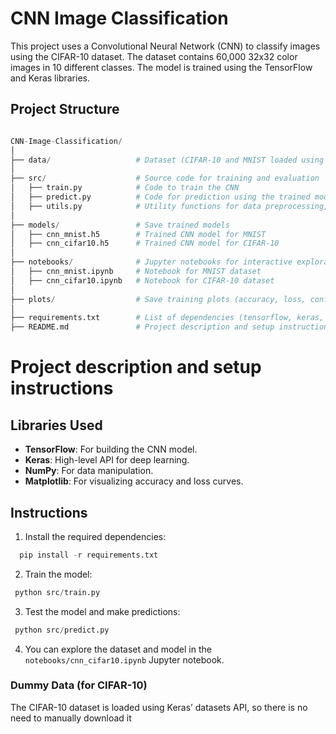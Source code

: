 # CNN Image Classification

This project uses a Convolutional Neural Network (CNN) to classify images using the CIFAR-10 dataset. The dataset contains 60,000 32x32 color images in 10 different classes. The model is trained using the TensorFlow and Keras libraries.

## Project Structure
```python

CNN-Image-Classification/
│
├── data/                   # Dataset (CIFAR-10 and MNIST loaded using keras)
│
├── src/                    # Source code for training and evaluation
│   ├── train.py            # Code to train the CNN
│   ├── predict.py          # Code for prediction using the trained model
│   ├── utils.py            # Utility functions for data preprocessing, etc.
│
├── models/                 # Save trained models
│   ├── cnn_mnist.h5        # Trained CNN model for MNIST
│   ├── cnn_cifar10.h5      # Trained CNN model for CIFAR-10
│
├── notebooks/              # Jupyter notebooks for interactive exploration
│   ├── cnn_mnist.ipynb     # Notebook for MNIST dataset
│   ├── cnn_cifar10.ipynb   # Notebook for CIFAR-10 dataset
│
├── plots/                  # Save training plots (accuracy, loss, confusion matrix)
│
├── requirements.txt        # List of dependencies (tensorflow, keras, numpy, etc.)
├── README.md               # Project description and setup instructions

```
# Project description and setup instructions

## Libraries Used
- **TensorFlow**: For building the CNN model.
- **Keras**: High-level API for deep learning.
- **NumPy**: For data manipulation.
- **Matplotlib**: For visualizing accuracy and loss curves.

## Instructions

1. Install the required dependencies:

  ```python
    pip install -r requirements.txt
  ```

2. Train the model:

  ```python
   python src/train.py
  ```
3. Test the model and make predictions: 

```python
 python src/predict.py
```

4. You can explore the dataset and model in the `notebooks/cnn_cifar10.ipynb` Jupyter notebook.

### Dummy Data (for CIFAR-10)
The CIFAR-10 dataset is loaded using Keras’ datasets API, so there is no need to manually download it
